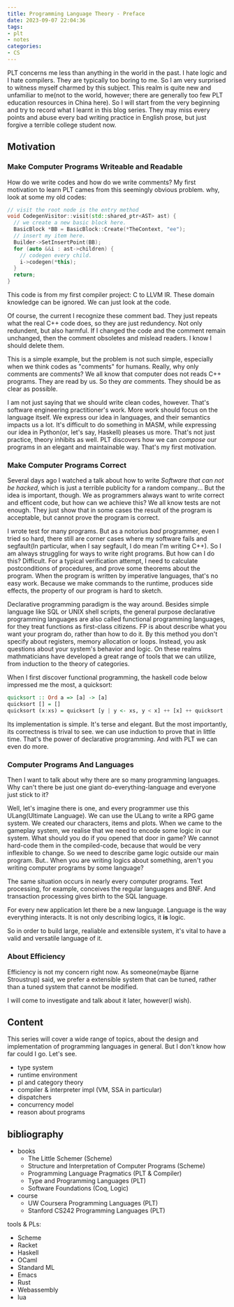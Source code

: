 ```yaml
---
title: Programming Language Theory - Preface
date: 2023-09-07 22:04:36
tags:
- plt
- notes
categories:
- CS
---
```


PLT concerns me less than anything in the world in the past. I hate logic and I hate compilers. They are typically too boring to me. So I am very surprised to witness myself charmed by this subject. This realm is quite new and unfamiliar to me(not to the world, however; there are generally too few PLT education resources in China here). So I will start from the very beginning and try to record what I learnt in this blog series. They may miss every points and abuse every bad writing practice in English prose, but just forgive a terrible college student now.

## Motivation

### Make Computer Programs Writeable and Readable

How do we write codes and how do we write comments? My first motivation to learn PLT cames from this seemingly obvious problem. why, look at some my old codes:

```cpp
// visit the root node is the entry method
void CodegenVisitor::visit(std::shared_ptr<AST> ast) {
  // we create a new basic block here.
  BasicBlock *BB = BasicBlock::Create(*TheContext, "ee");
  // insert my item here.
  Builder->SetInsertPoint(BB);
  for (auto &&i : ast->children) {
    // codegen every child.
    i->codegen(*this);
  }
  return;
}
```

This code is from my first compiler project: C to LLVM IR. These domain knowledge can be ignored. We can just look at the code.

Of course, the current I recognize these comment bad. They just repeats what the real C++ code does, so they are just redundency. Not only redundent, but also harmful. If I changed the code and the comment remain unchanged, then the comment obsoletes and mislead readers. I know I should delete them.

This is a simple example, but the problem is not such simple, especially when we think codes as "comments" for humans. Really, why only comments are comments? We all know that computer does not reads C++ programs. They are read by us. So they *are* comments. They should be as clear as possible.

I am not just saying that we should write clean codes, however. That's software engineering practitioner's work. More work should focus on the language itself. We express our idea in languages, and their semantics impacts us a lot. It's difficult to do something in MASM, while expressing our idea in Python(or, let's say, Haskell) pleases us more. That's not just practice, theory inhibits as well. PLT discovers how we can *compose* our programs in an elegant and maintainable way. That's my first motivation.

### Make Computer Programs Correct

Several days ago I watched a talk about how to write *Software that can not be hacked*, which is just a terrible publicity for a random company... But the idea is important, though. We as programmers always want to write correct and efficent code, but how can we achieve this? We all know tests are not enough. They just show that in some cases the result of the program is acceptable, but cannot prove the program is correct.

I wrote test for many programs. But as a notorius *bad* programmer, even I tried so hard, there still are corner cases where my software fails and segfault(In particular, when I say segfault, I do mean I'm writing C++).
So I am always struggling for ways to write right programs. But how can I do this? Difficult. For a typical verification attempt, I need to calculate postconditions of procedures, and prove some theorems about the program. When the program is written by imperative languages, that's no easy work. Because we make commands to the runtime, produces side effects, the property of our program is hard to sketch.

Declarative programming paradigm is the way around. Besides simple language like SQL or UNIX shell scripts, the general purpose declarative programming languages are also called functional programming languages, for they treat functions as first-class citizens. FP is about describe what you want your program do, rather than how to do it. By this method you don't specify about registers, memory allocation or loops. Instead, you ask questions about your system's behavior and logic. On these realms mathmaticians have developed a great range of tools that we can utilize, from induction to the theory of categories.

When I first discover functional programming, the haskell code below impressed me the most, a quicksort:

```haskell
quicksort :: Ord a => [a] -> [a]
quicksort [] = []
quicksort (x:xs) = quicksort [y | y <- xs, y < x] ++ [x] ++ quicksort [y | y <- xs, y >= x]
```

Its implementation is simple. It's terse and elegant. But the most importantly, its correctness is trival to see. we can use induction to prove that in little time. That's the power of declarative programming. And with PLT we can even do more.

### Computer Programs And Languages

Then I want to talk about why there are so many programming languages. Why can't there be just one giant do-everything-language and everyone just stick to it?

Well, let's imagine there is one, and every programmer use this ULang(Ultimate Language). We can use the ULang to write a RPG game system.
We created our characters, items and plots. When we came to the gameplay system, we realise that we need to encode some logic in our system. What should you do if you opened that door in game?
We cannot hard-code them in the compiled-code, because that would be very inflexible to change. So we need to describe game logic outside our main program. But.. When you are writing logics about something, aren't you writing computer programs by some language?

The same situation occurs in nearly every computer programs. Text processing, for example, conceives the regular languages and BNF. And transaction processing gives birth to the SQL language.

For every new application let there be a new language. Language is the way everything interacts. It is not only describing logics, it **is** logic.

So in order to build large, realiable and extensible system, it's vital to have a valid and versatile language of it.

### About Efficiency

Efficiency is not my concern right now. As someone(maybe Bjarne Stroustrup) said, we prefer a extensible system that can be tuned, rather than a tuned system that cannot be modified.

I will come to investigate and talk about it later, however(I wish).

## Content

This series will cover a wide range of topics, about the design and implementation of programming languages in general. But I don't know how far could I go. Let's see.

- type system
- runtime environment
- pl and category theory
- compiler & interpreter impl (VM, SSA in particular)
- dispatchers
- concurrency model
- reason about programs

## bibliography

- books
    - The Little Schemer (Scheme)
    - Structure and Interpretation of Computer Programs (Scheme)
    - Programming Language Pragmatics (PLT & Compiler)
    - Type and Programming Languages (PLT)
    - Software Foundations (Coq, Logic)
- course
    - UW Coursera Programming Languages (PLT)
    - Stanford CS242 Programming Languages (PLT)

tools & PLs:
- Scheme
- Racket
- Haskell
- OCaml
- Standard ML
- Emacs
- Rust
- Webassembly
- lua
